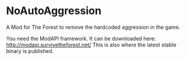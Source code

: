 # NoAutoAggression
A Mod for The Forest to remove the hardcoded aggression in the game.

You need the ModAPI framework.
It can be downloaded here: http://modapi.survivetheforest.net/
This is also where the latest stable binary is published.
